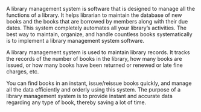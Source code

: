 A library management system is software that is designed to manage all the functions of a
library. It helps librarian to maintain the database of new books and the books that are borrowed
by members along with their due dates. This system completely automates all your library’s
activities. The best way to maintain, organize, and handle countless books systematically is to
implement a library management system software.
 
A library management system is used to maintain library records. It tracks the records of
the number of books in the library, how many books are issued, or how many books have been
returned or renewed or late fine charges, etc.


You can find books in an instant, issue/reissue books quickly, and manage all the data
efficiently and orderly using this system. The purpose of a library management system is to
provide instant and accurate data regarding any type of book, thereby saving a lot of time.
